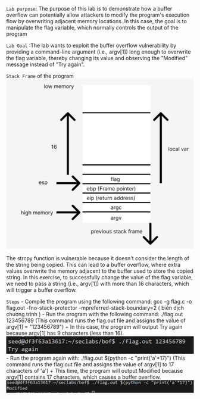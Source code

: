 `Lab purpose`: The purpose of this lab is to demonstrate how a buffer overflow can potentially allow attackers to modify the program's execution flow by overwriting adjacent memory locations. In this case, the goal is to manipulate the flag variable, which normally controls the output of the program

`Lab Goal` :The lab  wants  to exploit the buffer overflow vulnerability by providing a command-line argument (i.e., argv[1]) long enough to overwrite the flag variable, thereby changing its value and observing the "Modified" message instead of "Try again".

`Stack Frame` of the program
![alt text](./stackframe/flag.png)

The strcpy function is vulnerable because it doesn't consider the length of the string being copied. This can lead to a buffer overflow, where extra values overwrite the memory adjacent to the buffer used to store the copied string. In this exercise, to successfully change the value of the flag variable, we need to pass a string (i.e., argv[1]) with more than 16 characters, which will trigger a buffer overflow.

`Steps`
    - Compile the program using the following command: gcc -g flag.c -o flag.out -fno-stack-protector -mpreferred-stack-boundary=2 ( biên dịch chương trình )
    - Run the program with the following command: ./flag.out 123456789 (This command runs the flag.out file and assigns the value of argv[1] = "123456789")
        + In this case, the program will output Try again because argv[1] has 9 characters (less than 16).
        ![alt text](./stackframe/flagtryagain.png)
    - Run the program again with: ./flag.out $(python -c "print('a'*17)") (This command runs the flag.out file and assigns the value of argv[1] to 17 characters of 'a')
        + This time, the program will output Modified because argv[1] contains 17 characters, which causes a buffer overflow.
        ![alt text](./stackframe/flagmodified.png)
